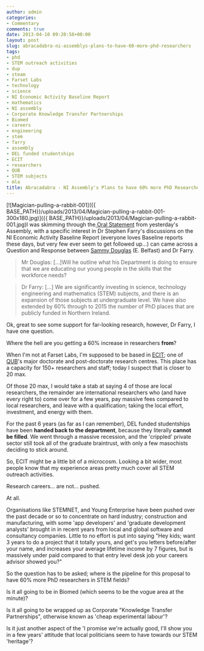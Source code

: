 ```yaml
---
author: admin
categories:
- Commentary
comments: true
date: 2013-04-10 09:20:58+00:00
layout: post
slug: abracadabra-ni-assemblys-plans-to-have-60-more-phd-researchers
tags:
- phd
- STEM outreach activities
- dup
- steam
- Farset Labs
- technology
- science
- NI Economic Activity Baseline Report
- mathematics
- NI assembly
- Corporate Knowledge Transfer Partnerships
- Biomed
- careers
- engineering
- stem
- farry
- assembly
- DEL funded studentships
- ECIT
- researchers
- QUB
- STEM subjects
- mla
title: Abracadabra - NI Assembly's Plans to have 60% more PhD Researchers
---
```



[![Magician-pulling-a-rabbit-001]({{ BASE_PATH}}/uploads/2013/04/Magician-pulling-a-rabbit-001-300x180.jpg)]({{ BASE_PATH}}/uploads/2013/04/Magician-pulling-a-rabbit-001.jpg)I was skimming through the[ Oral Statement](http://www.niassembly.gov.uk/Documents/Official-Reports/Plenary/2012-13/Microsoft%20Word%20-%20@@aims-hansard-20130409211847534.pdf) from yesterday's Assembly, with a specific interest in Dr Stephen Farry's discussions on the NI Economic Activity Baseline Report (everyone loves Baseline reports these days, but very few ever seem to get followed up...) can came across a Question and Response between [Sammy Douglas](http://sammydouglas.com/) (E. Belfast) and Dr Farry.

> Mr Douglas: [...]Will he outline what his Department is doing to ensure that we are educating our young people in the skills that the workforce needs?

> Dr Farry: [...] We are significantly investing in science, technology engineering and mathematics (STEM) subjects, and there is an expansion of those subjects at undergraduate level. We have also extended by 60% through to 2015 the number of PhD places that are publicly funded in Northern Ireland.

Ok, great to see some support for far-looking research, however, Dr Farry, I have one question.

Where the hell are you getting a 60% increase in researchers **from**?

When I'm not at Farset Labs, I'm supposed to be based in [ECIT](http://ecit.qub.ac.uk); one of [QUB](http://qub.ac.uk)'s major doctorate and post-doctorate research centres. This place has a capacity for 150+ researchers and staff; today I suspect that is closer to 20 max.

Of those 20 max, I would take a stab at saying 4 of those are local researchers, the remainder are international researchers who (and have every right to) come over for a few years, pay massive fees compared to local researchers, and leave with a qualification; taking the local effort, investment, and energy with them.

For the past 6 years (as far as I can remember), DEL funded studentships have been **handed back to the department**, because they literally **cannot be filled**. We went through a massive recession, and the 'crippled' private sector still took all of the graduate braintrust, with only a few masochists deciding to stick around.

So, ECIT might be a little bit of a microcosm. Looking a bit wider, most people know that my experience areas pretty much cover all STEM outreach activities.

Research careers... are not... pushed.

At all.

Organisations like STEMNET, and Young Enterprise have been pushed over the past decade or so to concentrate on hard industry; construction and manufacturing, with some 'app developers' and 'graduate development analysts' brought in in recent years from local and global software and consultancy companies. Little to no effort is put into saying "Hey kids; want 3 years to do a project that it totally yours, and get's you letters before/after your name, and increases your average lifetime income by 7 figures, but is massively under paid compared to that entry level desk job your careers advisor showed you?"

So the question has to be asked; where is the pipeline for this proposal to have 60% more PhD researchers in STEM fields?

Is it all going to be in Biomed (which seems to be the vogue area at the minute)?

Is it all going to be wrapped up as Corporate "Knowledge Transfer Partnerships", otherwise known as 'cheap experimental labour'?

Is it just another aspect of the 'I promise we're actually good, I'll show you in a few years' attitude that local politicians seem to have towards our STEM 'heritage'?
